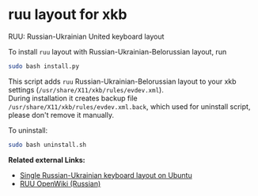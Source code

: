# ruu layout for xkb

RUU: Russian-Ukrainian United keyboard layout

To install `ruu` layout with Russian-Ukrainian-Belorussian layout, run

```bash
sudo bash install.py
```

This script adds `ruu` Russian-Ukrainian-Belorussian 
layout to your xkb settings (`/usr/share/X11/xkb/rules/evdev.xml`).  
During installation it creates backup file `/usr/share/X11/xkb/rules/evdev.xml.back`, 
which used for uninstall script, please don't remove it manually.

To uninstall:
```bash
sudo bash uninstall.sh
```

**Related external Links:**

- [Single Russian-Ukrainian keyboard layout on Ubuntu](https://pshchelo.github.io/ubuntu-ruu-kbd.html)
- [RUU OpenWiki (Russian)](http://wiki.opennet.ru/RUU)
